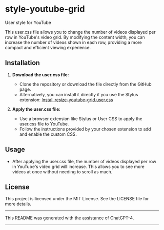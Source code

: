 # style-youtube-grid

User style for YouTube

This user.css file allows you to change the number of videos displayed per row in YouTube's video grid. By modifying the content width, you can increase the number of videos shown in each row, providing a more compact and efficient viewing experience.

## Installation

1. **Download the user.css file:**
   
   - Clone the repository or download the file directly from the GitHub page.
   - Alternatively, you can install it directly if you use the Stylus extension:
     [Install resize-youtube-grid.user.css](https://github.com/Igusy/style-youtube-grid/raw/main/resize-youtube-grid.user.css)

2. **Apply the user.css file:**
   
   - Use a browser extension like Stylus or User CSS to apply the user.css file to YouTube.
   - Follow the instructions provided by your chosen extension to add and enable the custom CSS.

## Usage

- After applying the user.css file, the number of videos displayed per row in YouTube's video grid will increase. This allows you to see more videos at once without needing to scroll as much.

## License

This project is licensed under the MIT License. See the LICENSE file for more details.

---

This README was generated with the assistance of ChatGPT-4.

---
